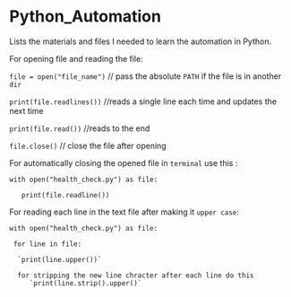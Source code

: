 # Python_Automation
Lists the materials and files I needed to learn the automation in Python.

For opening file and reading the file:


`file = open("file_name")` // pass the absolute `PATH` if the file is in another `dir`


`print(file.readlines())` //reads a single line each time and updates the next time


`print(file.read())` //reads to the end 


`file.close()` // close the file after opening 

For automatically closing the opened file in `terminal` use this :


`with open("health_check.py") as file:`


`   print(file.readline())`


For reading each line in the text file after making it `upper case`:

`with open("health_check.py") as file:`

   ` for line in file:`
   
      `print(line.upper())`
      
      for stripping the new line chracter after each line do this 
         `print(line.strip().upper()`
        
